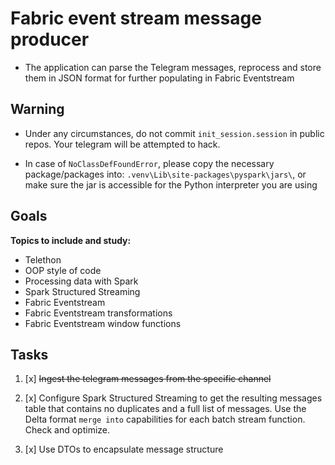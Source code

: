 # Fabric event stream message producer

- The application can parse the Telegram messages, reprocess and store them in JSON format for further populating in Fabric Eventstream 

## Warning
- Under any circumstances, do not commit `init_session.session` in public repos. Your telegram will be attempted to hack.

- In case of `NoClassDefFoundError`, please copy the necessary package/packages into: 
`.venv\Lib\site-packages\pyspark\jars\`, or make sure the jar is accessible for the Python interpreter you are using


## Goals

**Topics to include and study:**
- Telethon
- OOP style of code
- Processing data with Spark
- Spark Structured Streaming
- Fabric Eventstream
- Fabric Eventstream transformations
- Fabric Eventstream window functions

## Tasks

1. [x] ~~Ingest the telegram messages from the specific channel~~

2. [x] Configure Spark Structured Streaming to get 
the resulting messages table that contains no duplicates 
and a full list of messages. Use the Delta format `merge into` 
capabilities for each batch stream function. Check and optimize.

3. [x] Use DTOs to encapsulate message structure

